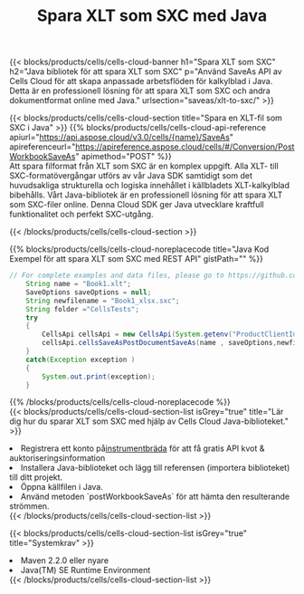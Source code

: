 ﻿---
title:  Spara XLT som SXC med Java
description:  Använder Aspose.Cells Cloud SDK for Java för att spara XLT-formatfil som SXC-formatfil.
kwords: Excel, Save XLT as SXC, REST, Java
howto: How to save XLT as SXC using Aspose.Cells Cloud Java library.
---
{{< blocks/products/cells/cells-cloud-banner h1="Spara XLT som SXC" h2="Java bibliotek för att spara XLT som SXC" p="Använd SaveAs API av Cells Cloud för att skapa anpassade arbetsflöden för kalkylblad i Java. Detta är en professionell lösning för att spara XLT som SXC och andra dokumentformat online med Java." urlsection="saveas/xlt-to-sxc/" >}}

{{< blocks/products/cells/cells-cloud-section title="Spara en XLT-fil som SXC i Java" >}}
{{% blocks/products/cells/cells-cloud-api-reference apiurl="https://api.aspose.cloud/v3.0/cells/{name}/SaveAs" apireferenceurl="https://apireference.aspose.cloud/cells/#/Conversion/PostWorkbookSaveAs" apimethod="POST" %}}
<br/>
Att spara filformat från XLT som SXC är en komplex uppgift. Alla XLT- till SXC-formatövergångar utförs av vår Java SDK samtidigt som det huvudsakliga strukturella och logiska innehållet i källbladets XLT-kalkylblad bibehålls. Vårt Java-bibliotek är en professionell lösning för att spara XLT som SXC-filer online. Denna Cloud SDK ger Java utvecklare kraftfull funktionalitet och perfekt SXC-utgång.

{{< /blocks/products/cells/cells-cloud-section >}}

{{% blocks/products/cells/cells-cloud-noreplacecode title="Java Kod Exempel för att spara XLT som SXC med REST API" gistPath="" %}}
  
```java
// For complete examples and data files, please go to https://github.com/aspose-cells-cloud/aspose-cells-cloud-java/
    String name = "Book1.xlt";
    SaveOptions saveOptions = null;
    String newfilename = "Book1_xlsx.sxc";
    String folder ="CellsTests";
    try 
    {
        CellsApi cellsApi = new CellsApi(System.getenv("ProductClientId"), System.getenv("ProductClientSecret"));
        cellsApi.cellsSaveAsPostDocumentSaveAs(name , saveOptions,newfilename,false,false,folder,null,null,null,true);                       
    }
    catch(Exception exception )
    {
        System.out.print(exception);
    }
```
  
{{% /blocks/products/cells/cells-cloud-noreplacecode %}}
<br/>
{{< blocks/products/cells/cells-cloud-section-list isGrey="true" title="Lär dig hur du sparar XLT som SXC med hjälp av Cells Cloud Java-biblioteket." >}}
<li> Registrera ett konto på<a href="https://dashboard.aspose.cloud/">instrumentbräda</a> för att få gratis API kvot & auktoriseringsinformation</li>
<li>Installera Java-biblioteket och lägg till referensen (importera biblioteket) till ditt projekt.</li>
<li>Öppna källfilen i Java.</li>
<li>Använd metoden `postWorkbookSaveAs` för att hämta den resulterande strömmen.</li>
{{< /blocks/products/cells/cells-cloud-section-list >}}

{{< blocks/products/cells/cells-cloud-section-list isGrey="true" title="Systemkrav" >}}
<li>Maven 2.2.0 eller nyare</li>
<li>Java(TM) SE Runtime Environment</li>
{{< /blocks/products/cells/cells-cloud-section-list >}}
